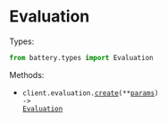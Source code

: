 # Evaluation

Types:

```python
from battery.types import Evaluation
```

Methods:

- <code title="post /v1/eval">client.evaluation.<a href="./src/battery/resources/evaluation.py">create</a>(\*\*<a href="src/battery/types/evaluation_create_params.py">params</a>) -> <a href="./src/battery/types/evaluation.py">Evaluation</a></code>
